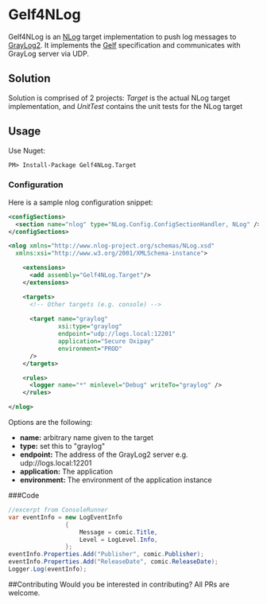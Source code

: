 # Gelf4NLog
Gelf4NLog is an [NLog] target implementation to push log messages to [GrayLog2]. It implements the [Gelf] specification and communicates with GrayLog server via UDP.

## Solution
Solution is comprised of 2 projects: *Target* is the actual NLog target implementation, and *UnitTest* contains the unit tests for the NLog target
## Usage
Use Nuget:
```
PM> Install-Package Gelf4NLog.Target
```
### Configuration
Here is a sample nlog configuration snippet:
```xml
<configSections>
  <section name="nlog" type="NLog.Config.ConfigSectionHandler, NLog" />
</configSections>

<nlog xmlns="http://www.nlog-project.org/schemas/NLog.xsd"
  xmlns:xsi="http://www.w3.org/2001/XMLSchema-instance">

	<extensions>
	  <add assembly="Gelf4NLog.Target"/>
	</extensions>

	<targets>
	  <!-- Other targets (e.g. console) -->
    
	  <target name="graylog" 
			  xsi:type="graylog" 
			  endpoint="udp://logs.local:12201" 
			  application="Secure Oxipay"
			  environment="PROD"
	  />
	</targets>

	<rules>
	  <logger name="*" minlevel="Debug" writeTo="graylog" />
	</rules>

</nlog>
```

Options are the following:
* __name:__ arbitrary name given to the target
* __type:__ set this to "graylog"
* __endpoint:__ The address of the GrayLog2 server e.g. udp://logs.local:12201
* __application:__ The application
* __environment:__ The environment of the application instance

###Code
```c#
//excerpt from ConsoleRunner
var eventInfo = new LogEventInfo
    			{
					Message = comic.Title,
					Level = LogLevel.Info,
				};
eventInfo.Properties.Add("Publisher", comic.Publisher);
eventInfo.Properties.Add("ReleaseDate", comic.ReleaseDate);
Logger.Log(eventInfo);
```

[NLog]: http://nlog-project.org/
[GrayLog2]: https://www.graylog.org/
[Gelf]: http://docs.graylog.org/en/2.1/pages/gelf.html

##Contributing
Would you be interested in contributing? All PRs are welcome.

